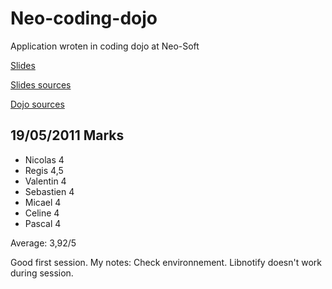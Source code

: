 # Neo-coding-dojo
Application wroten in coding dojo at Neo-Soft

[Slides](http://neo-coding-dojo.heroku.com/)

[Slides sources](https://github.com/nledez/CodingDojoEnEntreprise)

[Dojo sources](https://github.com/nledez/CodingDojoEnEntreprise)

## 19/05/2011 Marks
* Nicolas 4
* Regis 4,5
* Valentin 4
* Sebastien 4
* Micael 4
* Celine 4
* Pascal 4

Average: 3,92/5

Good first session.
My notes: Check environnement. Libnotify doesn't work during session.